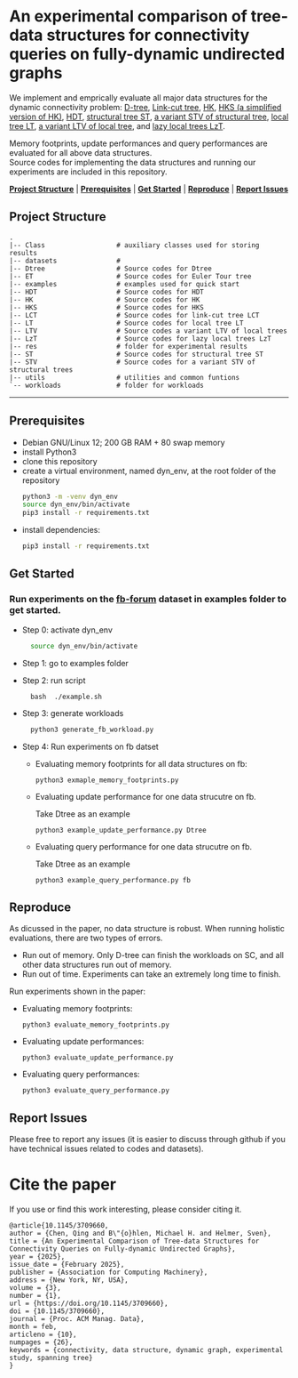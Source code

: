 
# An experimental comparison of tree-data structures for connectivity queries on fully-dynamic undirected graphs


We implement and emprically evaluate all major data structures for the dynamic connectivity problem: [D-tree](https://dl.acm.org/doi/abs/10.14778/3551793.3551868), 
[Link-cut tree](https://dl.acm.org/doi/10.1145/800076.802464), [HK](https://dl.acm.org/doi/10.1145/320211.320215), 
[HKS (a simplified version of HK)](https://dl.acm.org/doi/10.1145/264216.264223), [HDT](https://dl.acm.org/doi/10.1145/502090.502095),
[structural tree ST](https://dl.acm.org/doi/10.1145/502090.502095), 
[a variant STV of structural tree](https://dl.acm.org/doi/10.5555/2627817.2627943), 
[local tree LT](https://dl.acm.org/doi/10.1145/335305.335345), 
[a variant LTV of local tree](https://dl.acm.org/doi/10.5555/2627817.2627943), 
and [lazy local trees LzT](https://dl.acm.org/doi/10.1145/335305.335345). 

Memory footprints, update performances and query performances are evaluated for all above data structures.  
Source codes for implementing the data structures and running our experiments are  included in this repository. 

[**Project Structure**](#project-structure) | [**Prerequisites**](#prerequisites) | [**Get Started**](#get-started) | [**Reproduce**](#reproduce) | [**Report Issues**](#report-issues)


## Project Structure

```
.
|-- Class                  # auxiliary classes used for storing results
|-- datasets               # 
|-- Dtree                  # Source codes for Dtree
|-- ET                     # Source codes for Euler Tour tree   
|-- examples               # examples used for quick start   
|-- HDT                    # Source codes for HDT
|-- HK                     # Source codes for HK
|-- HKS                    # Source codes for HKS
|-- LCT                    # Source codes for link-cut tree LCT
|-- LT                     # Source codes for local tree LT
|-- LTV                    # Source codes a variant LTV of local trees
|-- LzT                    # Source codes for lazy local trees LzT
|-- res                    # folder for experimental results
|-- ST                     # Source codes for structural tree ST
|-- STV                    # Source codes for a variant STV of structural trees
|-- utils                  # utilities and common funtions
`-- workloads              # folder for workloads
```

___
## Prerequisites

- Debian GNU/Linux 12; 200 GB RAM + 80 swap memory
- install Python3
- clone this repository
- create a virtual environment, named dyn_env, at the root folder of the repository 
    ```bash
    python3 -m -venv dyn_env
    source dyn_env/bin/activate
    pip3 install -r requirements.txt
    ```
- install dependencies: 
    ```bash
    pip3 install -r requirements.txt
    ```
## Get Started

### Run experiments on the  [fb-forum](https://networkrepository.com/fb-forum.php) dataset in **examples** folder to get started.
- Step 0: activate dyn_env
  ```bash
    source dyn_env/bin/activate
  ```
- Step 1: go to examples folder
- Step 2: run script
  ```commandline
    bash  ./example.sh
  ```

- Step 3: generate workloads
    ```bash
      python3 generate_fb_workload.py
    ```
- Step 4:  Run experiments on fb datset
  
    - Evaluating memory footprints for all data structures on fb:
      ```commandline
      python3 exmaple_memory_footprints.py 
      ```
      
    - Evaluating update performance for one data strucutre on fb.
  
      Take Dtree as an example
      ```commandline
      python3 example_update_performance.py Dtree
      ```
      
    - Evaluating query performance for one data strucutre on fb.

      Take Dtree as an example
      ```commandline
      python3 example_query_performance.py fb
      ```

## Reproduce 
As dicussed in the paper, no data structure is robust. When running holistic evaluations, there are two types of errors.

- Run out of memory. Only D-tree can finish the workloads on SC, and all other data structures run out of memory.
- Run out of time. Experiments can take an extremely long time to finish.

 Run experiments shown in the paper:
  
- Evaluating memory footprints:

  ```commandline
  python3 evaluate_memory_footprints.py
  ```
  
- Evaluating update performances:
  ```commandline
  python3 evaluate_update_performance.py
  ```
  
- Evaluating query performances:
  ```commandline
  python3 evaluate_query_performance.py
  ```

## Report Issues
Please free to report any issues (it is easier to discuss through github if you have technical issues related to codes 
and datasets).


# Cite the paper 
If you use or find this work interesting, please consider citing it.

```
@article{10.1145/3709660,
author = {Chen, Qing and B\"{o}hlen, Michael H. and Helmer, Sven},
title = {An Experimental Comparison of Tree-data Structures for Connectivity Queries on Fully-dynamic Undirected Graphs},
year = {2025},
issue_date = {February 2025},
publisher = {Association for Computing Machinery},
address = {New York, NY, USA},
volume = {3},
number = {1},
url = {https://doi.org/10.1145/3709660},
doi = {10.1145/3709660},
journal = {Proc. ACM Manag. Data},
month = feb,
articleno = {10},
numpages = {26},
keywords = {connectivity, data structure, dynamic graph, experimental study, spanning tree}
}
```
